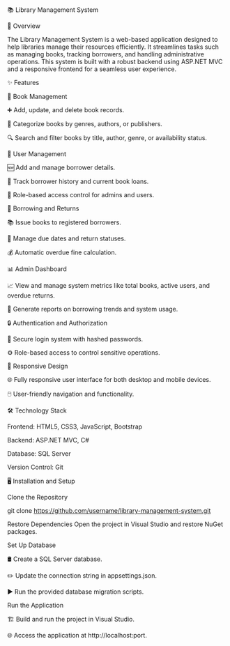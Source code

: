 📚 Library Management System

🌟 Overview

The Library Management System is a web-based application designed to help libraries manage their resources efficiently. It streamlines tasks such as managing books, tracking borrowers, and handling administrative operations. This system is built with a robust backend using ASP.NET MVC and a responsive frontend for a seamless user experience.

✨ Features

📖 Book Management

➕ Add, update, and delete book records.

📂 Categorize books by genres, authors, or publishers.

🔍 Search and filter books by title, author, genre, or availability status.

👥 User Management

🆕 Add and manage borrower details.

📜 Track borrower history and current book loans.

🔐 Role-based access control for admins and users.

🔄 Borrowing and Returns

📚 Issue books to registered borrowers.

📅 Manage due dates and return statuses.

💰 Automatic overdue fine calculation.

📊 Admin Dashboard

📈 View and manage system metrics like total books, active users, and overdue returns.

📝 Generate reports on borrowing trends and system usage.

🔒 Authentication and Authorization

🔑 Secure login system with hashed passwords.

⚙️ Role-based access to control sensitive operations.

📱 Responsive Design

🌐 Fully responsive user interface for both desktop and mobile devices.

🖱️ User-friendly navigation and functionality.

🛠️ Technology Stack

Frontend: HTML5, CSS3, JavaScript, Bootstrap

Backend: ASP.NET MVC, C#

Database: SQL Server

Version Control: Git

🖥️ Installation and Setup

Clone the Repository

git clone https://github.com/username/library-management-system.git

Restore Dependencies
Open the project in Visual Studio and restore NuGet packages.

Set Up Database

🛢️ Create a SQL Server database.

✏️ Update the connection string in appsettings.json.

▶️ Run the provided database migration scripts.

Run the Application

🏗️ Build and run the project in Visual Studio.

🌐 Access the application at http://localhost:port.

